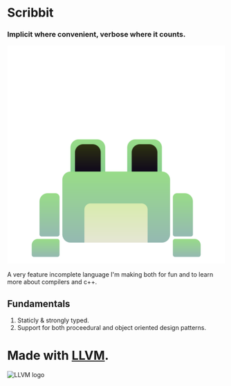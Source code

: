 # Scribbit

### Implicit where convenient, verbose where it counts.

![Scribbit Logo, because let's be real. Your programming language isn't real if it doesn't have one](./media/icons/scribbit.svg)

A very feature incomplete language I'm making both for fun and to learn more about compilers and c++.

## Fundamentals

1. Staticly & strongly typed.
2. Support for both proceedural and object oriented design patterns.


# Made with [LLVM](https://llvm.org/).
![LLVM logo](https://llvm.org/img/LLVMWyvernSmall.png)




